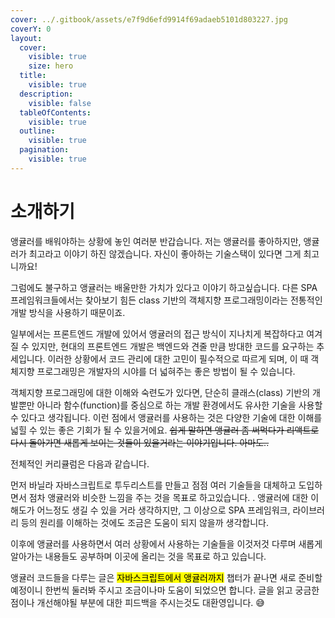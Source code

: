 ```yaml
---
cover: ../.gitbook/assets/e7f9d6efd9914f69adaeb5101d803227.jpg
coverY: 0
layout:
  cover:
    visible: true
    size: hero
  title:
    visible: true
  description:
    visible: false
  tableOfContents:
    visible: true
  outline:
    visible: true
  pagination:
    visible: true
---
```


# 소개하기

앵귤러를 배워야하는 상황에 놓인 여러분 반갑습니다. 저는 앵귤러를 좋아하지만, 앵귤러가 최고라고 이야기 하진 않겠습니다. 자신이 좋아하는 기술스택이 있다면 그게 최고니까요!&#x20;

그럼에도 불구하고 앵귤러는 배울만한 가치가 있다고 이야기 하고싶습니다. 다른 SPA 프레임워크들에서는 찾아보기 힘든 class 기반의  객체지향 프로그래밍이라는 전통적인 개발 방식을 사용하기 때문이죠.

일부에서는 프론트엔드 개발에 있어서 앵귤러의 접근 방식이 지나치게 복잡하다고 여겨질 수 있지만, 현대의 프론트엔드 개발은 백엔드와 견줄 만큼 방대한 코드를 요구하는 추세입니다. 이러한 상황에서 코드 관리에 대한 고민이 필수적으로 따르게 되며, 이 때 객체지향 프로그래밍은 개발자의 시야를 더 넓혀주는 좋은 방법이 될 수 있습니다.

객체지향 프로그래밍에 대한 이해와 숙련도가 있다면, 단순히 클래스(class) 기반의 개발뿐만 아니라 함수(function)를 중심으로 하는 개발 환경에서도 유사한 기술을 사용할 수 있다고 생각됩니다. 이런 점에서 앵귤러를 사용하는 것은 다양한 기술에 대한 이해를 넓힐 수 있는 좋은 기회가 될 수 있을거에요. ~~쉽게 말하면 앵귤러 좀 써먹다가 리액트로 다시 돌아가면 새롭게 보이는 것들이 있을거라는 이야기입니다. 아마도..~~

전체적인 커리큘럼은 다음과 같습니다.

먼저 바닐라 자바스크립트로 투두리스트를 만들고 점점 여러 기술들을 대체하고 도입하면서 점차 앵귤러와 비슷한 느낌을 주는 것을 목표로 하고있습니다. . 앵귤러에 대한 이해도가 어느정도 생길 수 있을 거라 생각하지만, 그 이상으로 SPA 프레임워크, 라이브러리 등의 원리를 이해하는 것에도 조금은 도움이 되지 않을까 생각합니다.

이후에 앵귤러를 사용하면서 여러 상황에서 사용하는 기술들을 이것저것 다루며   새롭게 알아가는 내용들도 공부하며 이곳에 올리는 것을 목표로 하고 있습니다.&#x20;

앵귤러 코드들을 다루는 글은 <mark style="background-color:yellow;">자바스크립트에서 앵귤러까지</mark> 챕터가 끝나면 새로 준비할 예정이니 한번씩 둘러봐 주시고 조금이나마 도움이 되었으면 합니다. 글을 읽고 궁금한점이나 개선해야될 부분에 대한 피드백을 주시는것도 대환영입니다. 😅
